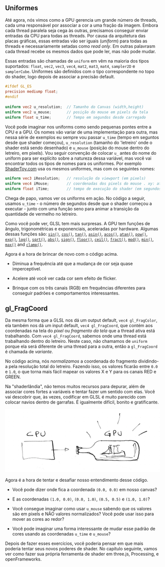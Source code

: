 ## Uniformes

Até agora, nós vimos como a GPU gerencia um grande número de threads, cada uma responsável por associar a cor a uma fração da imagem. Embora cada thread paralela seja cega às outras, precisamos conseguir enviar entradas da CPU para todas as threads. Por causa da arquitetura das placas gráficas, essas entradas vão ser iguais (*uniform*) para todas as threads e necessariamente setadas como *read only*. Em outras palavrasm cada thread recebe os mesmos dados que pode ler, mas não pode mudar.

Essas entradas são chamadas de `uniform` em vêm na maioria dos tipos suportados: `float`, `vec2`, `vec3`, `vec4`, `mat2`, `mat3`, `mat4`, `sampler2D` e  `samplerCube`. Uniformes são definidos com o tipo correspondente no topo do shader, logo depois de associar a precisão default.

```glsl
#ifdef GL_ES
precision mediump float;
#endif

uniform vec2 u_resolution;  // Tamanho do Canvas (width,height)
uniform vec2 u_mouse;       // posição do mouse em pixels da tela
uniform float u_time;       // Tempo em segundos desde carregado
```

Você pode imaginar nos uniforms como sendo pequenas pontes entre a CPU e a GPU. Os nomes vão variar de uma implementação para outra, mas nessa série de exemplos eu sempre vou passar `u_time` (tempo em seguntos desde que shader começou), `u_resolution` (tamanho do 'letreiro' onde o shader está sendo desenhado) e `u_mouse` (posição do mouse dentro do letreiro, em  pixels). Vou seguir convenção de colocar `u_` antes do nome do uniform para ser explícito sobre a natureza dessa variável, mas você vai encontrar todos os tipos de nomes para os uniformes. Por exemplo [ShaderToy.com](https://www.shadertoy.com/) usa os mesmos uniformes, mas com os seguintes nomes:

```glsl
uniform vec3 iResolution;   // resolução da viewport (em pixels)
uniform vec4 iMouse;        // coordenadas dos pixels do mouse . xy: atual, zw: clique
uniform float iTime;        // tempo de execução do shader (em segundos)
```

Chega de papo, vamos ver os uniforms em ação. No código a seguir, usamos `u_time` - o número de segundos desde que o shader começou a executar - junto com uma função seno para animar a transição da quantidade de vermelho no letreiro.

<div class="codeAndCanvas" data="time.frag"></div>

Como você pode ver, GLSL tem mais surpresas. A GPU tem funções de ângulo, trigonométricas e exponenciais, aceleradas por hardware. Algumas dessas funções são: [`sin()`](../glossary/?search=sin), [`cos()`](../glossary/?search=cos), [`tan()`](../glossary/?search=tan), [`asin()`](../glossary/?search=asin), [`acos()`](../glossary/?search=acos), [`atan()`](../glossary/?search=atan), [`pow()`](../glossary/?search=pow), [`exp()`](../glossary/?search=exp), [`log()`](../glossary/?search=log), [`sqrt()`](../glossary/?search=sqrt), [`abs()`](../glossary/?search=abs), [`sign()`](../glossary/?search=sign), [`floor()`](../glossary/?search=floor), [`ceil()`](../glossary/?search=ceil), [`fract()`](../glossary/?search=fract), [`mod()`](../glossary/?search=mod), [`min()`](../glossary/?search=min), [`max()`](../glossary/?search=max) and [`clamp()`](../glossary/?search=clamp).

Agora é a hora de brincar de novo com o código acima.

* Diminua a frequência até que a mudança de cor seja quase imperceptível.

* Acelere até você ver cada cor sem efeito de flicker.

* Brinque com os três canais (RGB) em frequências diferentes para conseguir padrões e comportamentos interessantes.

## gl_FragCoord

Da mesma forma que a GLSL nos dá um output default, `vec4 gl_FragColor`, ela também nos dá um input default, `vec4 gl_FragCoord`, que contém aos coordenadas na tela do *pixel* ou *fragmento da tela* que a thread ativa está trabalhando. Com `vec4 gl_FragCoord`, sabemos onde uma thread está trabalhando dentro do letreiro. Neste caso, não chamamos de `uniform` porque ela será diferente de uma thread para a outra, então a `gl_FragCoord` é chamada de *variante*.

<div class="codeAndCanvas" data="space.frag"></div>

No código acima, nós *normalizamos* a coordenada do fragmento dividindo-a pela resolução total do letreiro. Fazendo isso, os valores ficarão entre  `0.0` e `1.0`, o que torna mais fácil mapear os valores X e Y para os canais RED e GREEN.

Na "shaderlândia", não temos muitos recursos para depurar, além de associar cores fortes a variáveis e tentar fazer um sentido com elas. Você vai descobrir que, às vezes, codificar em GLSL é muito parecido com colocar navios dentro de garrafas. É igualmente difícil, bonito e gratificante.

![](08.png)

Agora é a hora de tentar e desafiar nosso entendimento desse código.

* Você pode dizer onde fica a coordenada `(0.0, 0.0)` em nosso canvas?

* E as coordenadas  `(1.0, 0.0)`, `(0.0, 1.0)`, `(0.5, 0.5)` e `(1.0, 1.0)`?

* Você consegue imaginar como usar `u_mouse` sabendo que os valores são em pixels e NÃO valores normalizados? Você pode usar isso para mover as cores ao redor?

* Você pode imaginar uma forma interessante de mudar esse padrão de cores usando as coordenadas `u_time` e `u_mouse`?

Depois de fazer esses exercícios, você poderia pensar em que mais poderia tentar seus novos poderes de shader. No capítulo seguinte, vamos ver como fazer sua própria ferramenta de shader em three.js, Processing, e openFrameworks.
